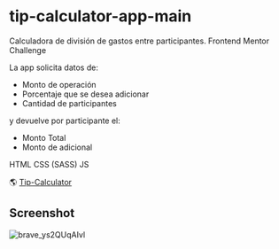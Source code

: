 # tip-calculator-app-main
Calculadora de división de gastos entre participantes. Frontend Mentor Challenge

La app solicita datos de:

- Monto de operación
- Porcentaje que se desea adicionar
- Cantidad de participantes

y devuelve por participante el:

- Monto Total
- Monto de adicional

HTML CSS (SASS) JS

🌎 [Tip-Calculator](https://proyectos.mscode.net.ar/tip-calculator-app)

## Screenshot
![brave_ys2QUqAIvl](https://user-images.githubusercontent.com/106033066/213885369-8b17e5eb-bbe1-4cfc-a563-be3d7781dfc3.png)

